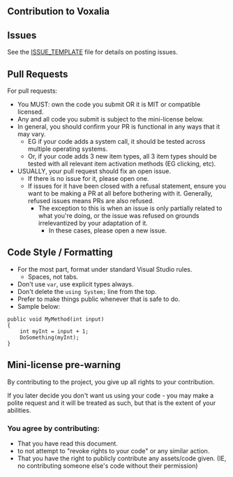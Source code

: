 Contribution to Voxalia
-----------------------

## Issues

See the [ISSUE_TEMPLATE](/ISSUE_TEMPLATE) file for details on posting issues.

## Pull Requests

For pull requests:
- You MUST: own the code you submit OR it is MIT or compatible licensed.
- Any and all code you submit is subject to the mini-license below.
- In general, you should confirm your PR is functional in any ways that it may vary.
	- EG if your code adds a system call, it should be tested across multiple operating systems.
	- Or, if your code adds 3 new item types, all 3 item types should be tested with all relevant item activation methods (EG clicking, etc).
- USUALLY, your pull request should fix an open issue.
	- If there is no issue for it, please open one.
	- If issues for it have been closed with a refusal statement, ensure you want to be making a PR at all before bothering with it. Generally, refused issues means PRs are also refused.
		- The exception to this is when an issue is only partially related to what you're doing, or the issue was refused on grounds irrelevantized by your adaptation of it.
			- In these cases, please open a new issue.

## Code Style / Formatting

- For the most part, format under standard Visual Studio rules.
	- Spaces, not tabs.
- Don't use `var`, use explicit types always.
- Don't delete the `using System;` line from the top.
- Prefer to make things public whenever that is safe to do.
- Sample below:

```
public void MyMethod(int input)
{
    int myInt = input + 1;
    DoSomething(myInt);
}
```

## Mini-license pre-warning

By contributing to the project, you give up all rights to your contribution.

If you later decide you don't want us using your code - you may make a polite request and it will be treated as such, but that is the extent of your abilities.

### You agree by contributing:

* That you have read this document.
* to not attempt to "revoke rights to your code" or any similar action.
* That you have the right to publicly contribute any assets/code given. (IE, no contributing someone else's code without their permission)

